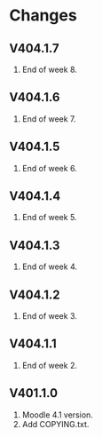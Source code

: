 Changes
=======

V404.1.7
---------
1. End of week 8.

V404.1.6
---------
1. End of week 7.

V404.1.5
---------
1. End of week 6.

V404.1.4
---------
1. End of week 5.

V404.1.3
---------
1. End of week 4.

V404.1.2
---------
1. End of week 3.

V404.1.1
---------
1. End of week 2.

V401.1.0
---------
1. Moodle 4.1 version.
2. Add COPYING.txt.
